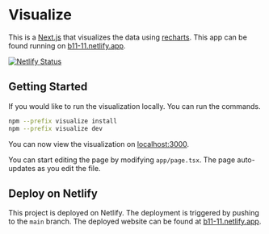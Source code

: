 # Visualize
This is a [Next.js](https://nextjs.org/) that visualizes the data using [recharts](https://recharts.org). This app can be found running on [b11-11.netlify.app](https://b11-11.netlify.app/).

[![Netlify Status](https://api.netlify.com/api/v1/badges/7ebdcebf-ebd5-4540-8138-ddcde2c649b0/deploy-status)](https://app.netlify.com/sites/b11-11/deploys)

## Getting Started
If you would like to run the visualization locally. You can run the commands.
```bash
npm --prefix visualize install
npm --prefix visualize dev
```

You can now view the visualization on [localhost:3000](http://localhost:3000).

You can start editing the page by modifying `app/page.tsx`. The page auto-updates as you edit the file.

## Deploy on Netlify
This project is deployed on Netlify. The deployment is triggered by pushing to the `main` branch. The deployed website can be found at [b11-11.netlify.app](https://b11-11.netlify.app/).
